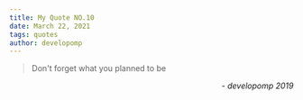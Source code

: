 ```yaml
---
title: My Quote NO.10
date: March 22, 2021
tags: quotes
author: developomp
---
```


> Don't forget what you planned to be

<div style="text-align: right"> <i>- developomp 2019</i> </div>
